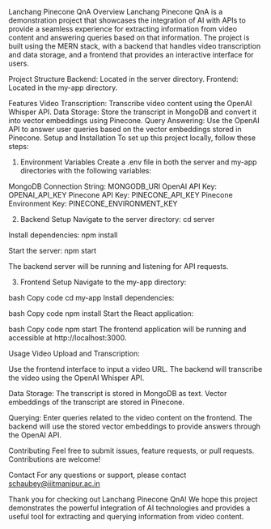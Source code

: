 Lanchang Pinecone QnA
Overview
Lanchang Pinecone QnA is a demonstration project that showcases the integration of AI with APIs to provide a seamless experience for extracting information from video content and answering queries based on that information. The project is built using the MERN stack, with a backend that handles video transcription and data storage, and a frontend that provides an interactive interface for users.

Project Structure
Backend: Located in the server directory.
Frontend: Located in the my-app directory.

Features
Video Transcription: Transcribe video content using the OpenAI Whisper API.
Data Storage: Store the transcript in MongoDB and convert it into vector embeddings using Pinecone.
Query Answering: Use the OpenAI API to answer user queries based on the vector embeddings stored in Pinecone.
Setup and Installation
To set up this project locally, follow these steps:

1. Environment Variables
Create a .env file in both the server and my-app directories with the following variables:

MongoDB Connection String: MONGODB_URI
OpenAI API Key: OPENAI_API_KEY
Pinecone API Key: PINECONE_API_KEY
Pinecone Environment Key: PINECONE_ENVIRONMENT_KEY

2. Backend Setup
Navigate to the server directory:
cd server

Install dependencies:
npm install

Start the server:
npm start

The backend server will be running and listening for API requests.

3. Frontend Setup
Navigate to the my-app directory:

bash
Copy code
cd my-app
Install dependencies:

bash
Copy code
npm install
Start the React application:

bash
Copy code
npm start
The frontend application will be running and accessible at http://localhost:3000.

Usage
Video Upload and Transcription:

Use the frontend interface to input a video URL.
The backend will transcribe the video using the OpenAI Whisper API.

Data Storage:
The transcript is stored in MongoDB as text.
Vector embeddings of the transcript are stored in Pinecone.

Querying:
Enter queries related to the video content on the frontend.
The backend will use the stored vector embeddings to provide answers through the OpenAI API.

Contributing
Feel free to submit issues, feature requests, or pull requests. Contributions are welcome!



Contact
For any questions or support, please contact schaubey@iiitmanipur.ac.in

Thank you for checking out Lanchang Pinecone QnA! We hope this project demonstrates the powerful integration of AI technologies and provides a useful tool for extracting and querying information from video content.

